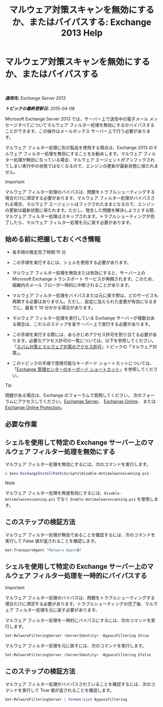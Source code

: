 ﻿---
title: 'マルウェア対策スキャンを無効にするか、またはバイパスする: Exchange 2013 Help'
TOCTitle: マルウェア対策スキャンを無効にするか、またはバイパスする
ms:assetid: 6725c74b-b3ef-4259-9337-c739e9bf7b5d
ms:mtpsurl: https://technet.microsoft.com/ja-jp/library/JJ150526(v=EXCHG.150)
ms:contentKeyID: 48269602
ms.date: 04/24/2018
mtps_version: v=EXCHG.150
ms.translationtype: HT
---

# マルウェア対策スキャンを無効にするか、またはバイパスする

 

_**適用先:** Exchange Server 2013_

_**トピックの最終更新日:** 2015-04-08_

Microsoft Exchange Server 2013 では、サーバー上で送信中の電子メール メッセージすべてについてマルウェア フィルター処理を無効にするかバイパスすることができます。この操作はメールボックス サーバー上で行う必要があります。

マルウェア フィルター処理に別の製品を使用する場合は、Exchange 2013 のマルウェア フィルター処理を無効にすることをお勧めします。マルウェア フィルター処理が無効になっている場合、マルウェア エージェントがアンフックされてしまい実行中の状態ではなくなるので、エンジンの更新が最新状態に保たれません。


> [!IMPORTANT]
> マルウェア フィルター処理のバイパスは、問題をトラブルシューティングする場合だけに<EM>限定</EM>する必要があります。マルウェア フィルター処理がバイパスされる場合、マルウェア エージェントはフックされたままとなるので、エンジンの更新は最新状態に保たれます。ただし、発生した問題を解決しようとする間、マルウェア フィルター処理はスキップされます。トラブルシューティングが完了したら、マルウェア フィルター処理を元に戻す必要があります。



## 始める前に把握しておくべき情報

  - 各手順の推定完了時間:15 分

  - この手順を実行するには、シェルを使用する必要があります。

  - マルウェア フィルター処理を無効または有効にすると、サーバー上の Microsoft Exchange トランスポート サービスが再開されます。このため、組織内のメール フローが一時的に中断されることがあります。

  - マルウェア フィルター処理をバイパスまたは元に戻す際は、どのサービスも再開する必要はありません。ただし、設定に加えられた変更が有効になるまでに、最長で 10 分かかる場合があります。

  - マルウェア フィルター処理を実行している Exchange サーバーが複数台ある場合は、これらのステップを各サーバー上で実行する必要があります。

  - この手順を実行する際には、あらかじめアクセス許可を割り当てる必要があります。必要なアクセス許可の一覧については、以下を参照してください。「[スパム対策とマルウェア対策のアクセス許可](anti-spam-and-anti-malware-permissions-exchange-2013-help.md)」トピックの「マルウェア対策」。

  - このトピックの手順で使用可能なキーボード ショートカットについては、「[Exchange 管理センターのキーボード ショートカット](keyboard-shortcuts-in-the-exchange-admin-center-exchange-online-protection-help.md)」を参照してください。


> [!TIP]
> 問題がある場合は、Exchange のフォーラムで質問してください。 次のフォーラムにアクセスしてください。<A href="https://go.microsoft.com/fwlink/p/?linkid=60612">Exchange Server</A>、 <A href="https://go.microsoft.com/fwlink/p/?linkid=267542">Exchange Online</A>、 または <A href="https://go.microsoft.com/fwlink/p/?linkid=285351">Exchange Online Protection</A>。



## 必要な作業

## シェルを使用して特定の Exchange サーバー上のマルウェア フィルター処理を無効にする

マルウェア フィルター処理を無効にするには、次のコマンドを実行します。

```powershell
& $env:ExchangeInstallPath\Scripts\Disable-Antimalwarescanning.ps1
```


> [!NOTE]
> マルウェア フィルター処理を再度有効にするには、<CODE>Disable-Antimalwarescanning.ps1</CODE> でなく <CODE>Enable-Antimalwarescanning.ps1</CODE> を使用します。



## このステップの検証方法

マルウェア フィルター処理が無効であることを確認するには、次のコマンドを実行して False 値が返されることを確認します。

```powershell
Get-TransportAgent "Malware Agent�?
```

## シェルを使用して特定の Exchange サーバー上のマルウェア フィルター処理を一時的にバイパスする


> [!IMPORTANT]
> マルウェア フィルター処理のバイパスは、問題をトラブルシューティングする場合だけに<EM>限定</EM>する必要があります。トラブルシューティングの完了後、マルウェア フィルター処理を元に戻す必要があります。



マルウェア フィルター処理を一時的にバイパスにするには、次のコマンドを実行します。

```powershell
Set-MalwareFilteringServer <ServerIdentity> -BypassFiltering $true
```

マルウェア フィルター処理を元に戻すには、次のコマンドを実行します。

```powershell
Set-MalwareFilteringServer <ServerIdentity> -BypassFiltering $false
```

## このステップの検証方法

マルウェア フィルター処理がバイパスされていることを確認するには、次のコマンドを実行して True 値が返されることを確認します。

```powershell
Get-MalwareFilteringServer | Format-List BypassFiltering
```

